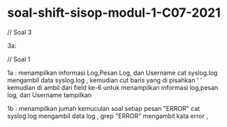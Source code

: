 # soal-shift-sisop-modul-1-C07-2021

// Soal 3

3a: 




// Soal 1

1a : menampilkan informasi Log,Pesan Log, dan Username
    cat syslog.log mengambil data syslog.log , kemudian cut baris yang di pisahkan ' ' kemudian di ambil  dari field ke-6 untuk menampilkan informasi log,pesan log, dan Username
    tampilkan
 
1b : menampilkan jumah kemuculan soal setiap pesan "ERROR" 
      cat syslog.log mengambil data log , grep "ERROR" mengambil kata error ,
